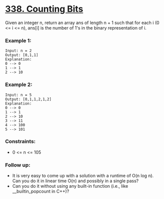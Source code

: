 # [338. Counting Bits][question-link]

Given an integer n, return an array ans of length n + 1 such that for each i (0 <= i <= n), ans[i] is the number of 1's in the binary representation of i.

### Example 1:
```text
Input: n = 2
Output: [0,1,1]
Explanation:
0 --> 0
1 --> 1
2 --> 10
```

### Example 2:
```text
Input: n = 5
Output: [0,1,1,2,1,2]
Explanation:
0 --> 0
1 --> 1
2 --> 10
3 --> 11
4 --> 100
5 --> 101
```

### Constraints:

* 0 <= n <= 105

### Follow up:

* It is very easy to come up with a solution with a runtime of O(n log n). Can you do it in linear time O(n) and possibly in a single pass?
* Can you do it without using any built-in function (i.e., like __builtin_popcount in C++)?

[question-link]: https://leetcode.com/problems/counting-bits/?envType=study-plan-v2&envId=leetcode-75